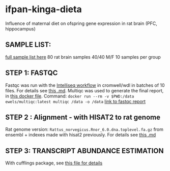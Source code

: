 # ifpan-kinga-dieta
Influence of maternal diet on ofspring gene expression in rat brain (PFC, hippocampus)

## SAMPLE LIST:
[full sample list here](sample-list.tsv)
80 rat brain samples
40/40 M/F
10 samples per group

## STEP 1: FASTQC
Fastqc was run with the [Intelliseq workflow](https://gitlab.com/intelliseq/workflows/raw/dev/src/main/wdl/tasks/generate-fastqc-report/v0.1/generate-fastqc-report.wdl) in cromwell/wdl in batches of 10 files. For details see [this .md](run-fastqc-wdl-in-batches.md). Multiqc was used to generate the final report, in [this docker file](https://hub.docker.com/r/ewels/multiqc). Command:
`docker run --rm -v $PWD:/data ewels/multiqc:latest multiqc /data -o /data`
[link to fastqc report](http://149.156.177.112/projects/ifpan-kinga-dieta/multiqc_report.html)

## STEP 2 : Alignment - with HISAT2 to rat genome
Rat genome version: `Rattus_norvegicus.Rnor_6.0.dna.toplevel.fa.gz` from ensembl + indexes made with hisat2 previously. For details see [this .md](run-hisat2.md)

## STEP 3: TRANSCRIPT ABUNDANCE ESTIMATION
With cufflings package, see [this file for details](run-cuffquant-and-cuffnorm.md)
